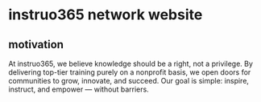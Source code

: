 # instruo365 network website

## motivation
At instruo365, we believe knowledge should be a right, not a privilege. 
By delivering top-tier training purely on a nonprofit basis, we open doors for communities to grow, innovate, and succeed. 
Our goal is simple: inspire, instruct, and empower — without barriers.

